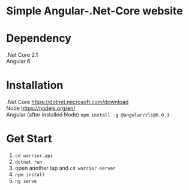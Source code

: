 # Simple Angular-.Net-Core website
# Dependency
.Net Core 2.1 <br>
Angular 6 <br>
# Installation
.Net Core   https://dotnet.microsoft.com/download <br>
Node        https://nodejs.org/en/ <br>
Angular (after installed Node) `npm install -g @angular/cli@6.0.3` <br> 
# Get Start
1. `cd warrior.api `
2. `dotnet run`
3. open another tap and `cd warrior-server`
4. `npm install`
4. `ng serve`
